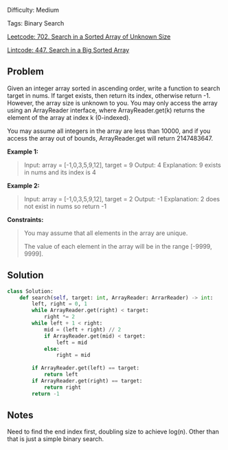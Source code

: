 Difficulty: Medium

Tags: Binary Search

[Leetcode: 702. Search in a Sorted Array of Unknown Size](https://leetcode.com/problems/search-in-a-sorted-array-of-unknown-size/)

[Lintcode: 447. Search in a Big Sorted Array](https://www.lintcode.com/problem/447/)

## Problem
Given an integer array sorted in ascending order, write a function to search target in nums.  If target exists, then return its index, otherwise return -1. However, the array size is unknown to you. You may only access the array using an ArrayReader interface, where ArrayReader.get(k) returns the element of the array at index k (0-indexed).

You may assume all integers in the array are less than 10000, and if you access the array out of bounds, ArrayReader.get will return 2147483647.

**Example 1:**
> Input: array = [-1,0,3,5,9,12], target = 9
> Output: 4
> Explanation: 9 exists in nums and its index is 4

**Example 2:**
>Input: array = [-1,0,3,5,9,12], target = 2
>Output: -1
>Explanation: 2 does not exist in nums so return -1
 

**Constraints:**

> You may assume that all elements in the array are unique.
> 
> The value of each element in the array will be in the range [-9999, 9999].

## Solution
```python
class Solution:
    def search(self, target: int, ArrayReader: ArrarReader) -> int:
        left, right = 0, 1
        while ArrayReader.get(right) < target:
            right *= 2
        while left + 1 < right:
            mid = (left + right) // 2
            if ArrayReader.get(mid) < target:
                left = mid
            else:
                right = mid
                
        if ArrayReader.get(left) == target:
            return left
        if ArrayReader.get(right) == target:
            return right
        return -1

```

## Notes
Need to find the end index first, doubling size to achieve log(n). Other than that is just a simple binary search.

